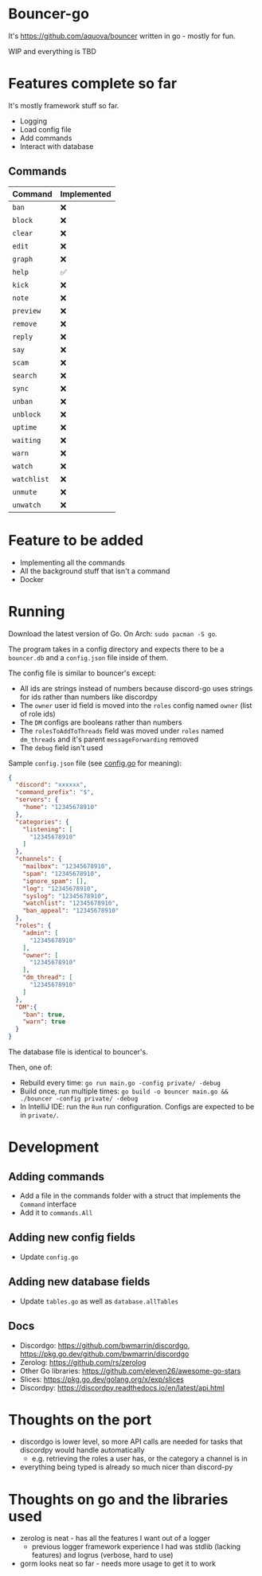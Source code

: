 # Bouncer-go

It's https://github.com/aquova/bouncer written in go - mostly for fun.

WIP and everything is TBD

# Features complete so far

It's mostly framework stuff so far.

- Logging
- Load config file
- Add commands
- Interact with database

## Commands

| Command     | Implemented |
|-------------|-------------|
| `ban`       | ❌           |
| `block`     | ❌           |
| `clear`     | ❌           |
| `edit`      | ❌           |
| `graph`     | ❌           |
| `help`      | ✅           |
| `kick`      | ❌           |
| `note`      | ❌           |
| `preview`   | ❌           |
| `remove`    | ❌           |
| `reply`     | ❌           |
| `say`       | ❌           |
| `scam`      | ❌           |
| `search`    | ❌           |
| `sync`      | ❌           |
| `unban`     | ❌           |
| `unblock`   | ❌           |
| `uptime`    | ❌           |
| `waiting`   | ❌           |
| `warn`      | ❌           |
| `watch`     | ❌           |
| `watchlist` | ❌           |
| `unmute`    | ❌           |
| `unwatch`   | ❌           |


# Feature to be added

- Implementing all the commands
- All the background stuff that isn't a command
- Docker

# Running

Download the latest version of Go. On Arch: `sudo pacman -S go`.

The program takes in a config directory and expects there to be a `bouncer.db` and a `config.json` file inside of them.

The config file is similar to bouncer's except:
 - All ids are strings instead of numbers because discord-go uses strings for ids rather than numbers like discordpy
 - The `owner` user id field is moved into the `roles` config named `owner` (list of role ids)
 - The `DM` configs are booleans rather than numbers
 - The `rolesToAddToThreads` field was moved under `roles` named `dm_threads` and it's parent `messageForwarding` removed
 - The `debug` field isn't used

Sample `config.json` file (see [config.go](lib/config.go) for meaning):
```json
{
  "discord": "xxxxxx",
  "command_prefix": "$",
  "servers": {
    "home": "12345678910"
  },
  "categories": {
    "listening": [
      "12345678910"
    ]
  },
  "channels": {
    "mailbox": "12345678910",
    "spam": "12345678910",
    "ignore_spam": [],
    "log": "12345678910",
    "syslog": "12345678910",
    "watchlist": "12345678910",
    "ban_appeal": "12345678910"
  },
  "roles": {
    "admin": [
      "12345678910"
    ],
    "owner": [
      "12345678910"
    ],
    "dm_thread": [
      "12345678910"
    ]
  },
  "DM":{
    "ban": true,
    "warn": true
  }
}
```

The database file is identical to bouncer's.

Then, one of:
 - Rebuild every time: `go run main.go -config private/ -debug`
 - Build once, run multiple times: `go build -o bouncer main.go && ./bouncer -config private/ -debug`
 - In IntelliJ IDE: run the `Run` run configuration. Configs are expected to be in `private/`.

# Development

## Adding commands
- Add a file in the commands folder with a struct that implements the `Command` interface
- Add it to `commands.All`

## Adding new config fields
- Update `config.go`

## Adding new database fields
- Update `tables.go` as well as `database.allTables`

## Docs
- Discordgo: https://github.com/bwmarrin/discordgo, https://pkg.go.dev/github.com/bwmarrin/discordgo
- Zerolog: https://github.com/rs/zerolog
- Other Go libraries: https://github.com/eleven26/awesome-go-stars
- Slices: https://pkg.go.dev/golang.org/x/exp/slices
- Discordpy: https://discordpy.readthedocs.io/en/latest/api.html

# Thoughts on the port
- discordgo is lower level, so more API calls are needed for tasks that discordpy would handle automatically
  - e.g. retrieving the roles a user has, or the category a channel is in
- everything being typed is already so much nicer than discord-py

# Thoughts on go and the libraries used
- zerolog is neat - has all the features I want out of a logger
  - previous logger framework experience I had was stdlib (lacking features) and logrus (verbose, hard to use)
- gorm looks neat so far - needs more usage to get it to work
